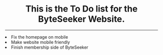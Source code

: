 <h1 align="center">This is the To Do list for the ByteSeeker Website.</h1>
<hr>
<li>Fix the homepage on mobile</li>
<li>Make website mobile friendly</li>
<li>Finish membership side of ByteSeeker</li>